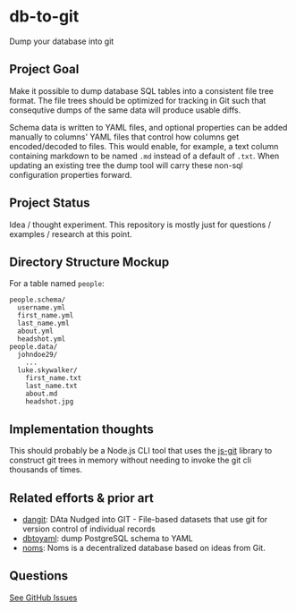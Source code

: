 # db-to-git
Dump your database into git

## Project Goal

Make it possible to dump database SQL tables into a consistent file tree format. The file trees should be optimized for tracking in Git such that consequtive dumps of the same data will produce usable diffs.

Schema data is written to YAML files, and optional properties can be added manually to columns' YAML files that control how columns get encoded/decoded to files. This would enable, for example, a text column containing markdown to be named `.md` instead of a default of `.txt`. When updating an existing tree the dump tool will carry these non-sql configuration properties forward.

## Project Status

Idea / thought experiment. This repository is mostly just for questions / examples / research at this point.

## Directory Structure Mockup

For a table named `people`:
```
people.schema/
  username.yml
  first_name.yml
  last_name.yml
  about.yml
  headshot.yml
people.data/
  johndoe29/
    ...
  luke.skywalker/
    first_name.txt
    last_name.txt
    about.md
    headshot.jpg
```

## Implementation thoughts

This should probably be a Node.js CLI tool that uses the [js-git](https://github.com/creationix/js-git) library to construct git trees in memory without needing to invoke the git cli thousands of times.

## Related efforts & prior art

- [dangit](https://github.com/chriswhong/dangit/): DAta Nudged into GIT - File-based datasets that use git for version control of individual records
- [dbtoyaml](http://pgxn.org/dist/pyrseas/docs/dbtoyaml.html): dump PostgreSQL schema to YAML
- [noms](https://github.com/attic-labs/noms): Noms is a decentralized database based on ideas from Git.

## Questions

[See GitHub Issues](https://github.com/themightychris/db-to-git/issues)

